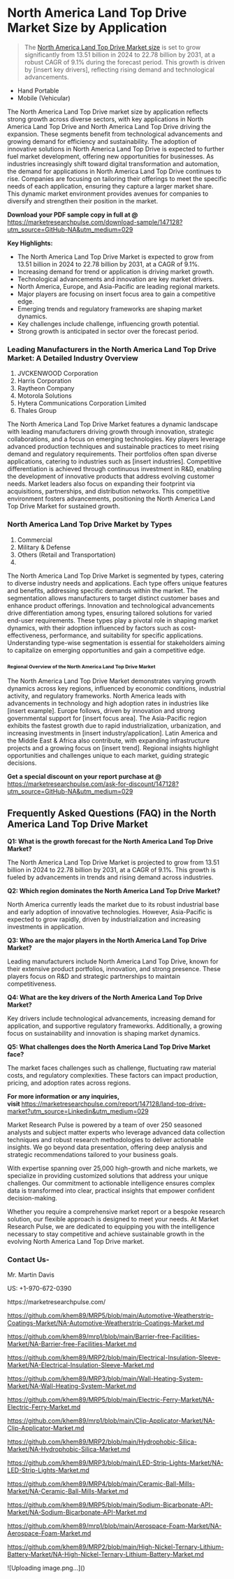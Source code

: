 <h1>North America Land Top Drive Market&nbsp;Size by Application</h1><blockquote><p>The <a href="https://marketresearchpulse.com/download-sample/147128?utm_source=GitHub-NA&amp;utm_medium=029">North America Land Top Drive Market size</a> is set to grow significantly from 13.51 billion in 2024 to 22.78 billion by 2031, at a robust CAGR of 9.1% during the forecast period. This growth is driven by [insert key drivers], reflecting rising demand and technological advancements.</p></blockquote><ul><li>Hand Portable<li> Mobile (Vehicular)</li></ul><p>The North America Land Top Drive market size by application reflects strong growth across diverse sectors, with key applications in North America Land Top Drive and North America Land Top Drive driving the expansion. These segments benefit from technological advancements and growing demand for efficiency and sustainability. The adoption of innovative solutions in North America Land Top Drive is expected to further fuel market development, offering new opportunities for businesses. As industries increasingly shift toward digital transformation and automation, the demand for applications in North America Land Top Drive continues to rise. Companies are focusing on tailoring their offerings to meet the specific needs of each application, ensuring they capture a larger market share. This dynamic market environment provides avenues for companies to diversify and strengthen their position in the market.</p><p><strong>Download your PDF sample copy in full at @ </strong><a href="https://marketresearchpulse.com/download-sample/147128?utm_source=GitHub-NA&amp;utm_medium=029">https://marketresearchpulse.com/download-sample/147128?utm_source=GitHub-NA&amp;utm_medium=029</a></p><p><strong>Key Highlights: </strong></p><ul><li>The North America Land Top Drive Market is expected to grow from 13.51 billion in 2024 to 22.78 billion by 2031, at a CAGR of 9.1%.</li><li>Increasing demand for trend or application is driving market growth.</li><li>Technological advancements and innovation are key market drivers.</li><li>North America, Europe, and Asia-Pacific are leading regional markets.</li><li>Major players are focusing on insert focus area to gain a competitive edge.</li><li>Emerging trends and regulatory frameworks are shaping market dynamics.</li><li>Key challenges include challenge, influencing growth potential.</li><li>Strong growth is anticipated in sector over the forecast period.</li></ul><h3>Leading Manufacturers in the North America Land Top Drive Market: A Detailed Industry Overview</h3><ol><li>JVCKENWOOD Corporation</li><li>Harris Corporation</li><li>Raytheon Company</li><li>Motorola Solutions</li><li>Hytera Communications Corporation Limited</li><li>Thales Group</li></ol><div class="flex max-w-full flex-col flex-grow"><div class="min-h-8 text-message flex w-full flex-col items-end gap-2 whitespace-normal break-words [.text-message+&amp;]:mt-5" dir="auto" data-message-author-role="assistant" data-message-id="fd8432e4-4910-450d-b182-61b7bfb0a01f" data-message-model-slug="gpt-4o"><div class="flex w-full flex-col gap-1 empty:hidden first:pt-[3px]"><div class="markdown prose w-full break-words dark:prose-invert light"><p>The North America Land Top Drive Market features a dynamic landscape with leading manufacturers driving growth through innovation, strategic collaborations, and a focus on emerging technologies. Key players leverage advanced production techniques and sustainable practices to meet rising demand and regulatory requirements. Their portfolios often span diverse applications, catering to industries such as [insert industries]. Competitive differentiation is achieved through continuous investment in R&amp;D, enabling the development of innovative products that address evolving customer needs. Market leaders also focus on expanding their footprint via acquisitions, partnerships, and distribution networks. This competitive environment fosters advancements, positioning the North America Land Top Drive Market for sustained growth.</p></div></div></div></div><h3>North America Land Top Drive Market by Types</h3><ol><li>Commercial<li> Military & Defense<li> Others (Retail and Transportation)<li> </li></ol><div class="flex max-w-full flex-col flex-grow"><div class="min-h-8 text-message flex w-full flex-col items-end gap-2 whitespace-normal break-words [.text-message+&amp;]:mt-5" dir="auto" data-message-author-role="assistant" data-message-id="084470be-0bb7-4664-bddf-5156b4f41249" data-message-model-slug="gpt-4o-mini"><div class="flex w-full flex-col gap-1 empty:hidden first:pt-[3px]"><div class="markdown prose w-full break-words dark:prose-invert light"><p>The North America Land Top Drive Market is segmented by types, catering to diverse industry needs and applications. Each type offers unique features and benefits, addressing specific demands within the market. The segmentation allows manufacturers to target distinct customer bases and enhance product offerings. Innovation and technological advancements drive differentiation among types, ensuring tailored solutions for varied end-user requirements. These types play a pivotal role in shaping market dynamics, with their adoption influenced by factors such as cost-effectiveness, performance, and suitability for specific applications. Understanding type-wise segmentation is essential for stakeholders aiming to capitalize on emerging opportunities and gain a competitive edge.</p></div></div></div></div><h3><span style="font-size: 11px;">Regional Overview of the North America Land Top Drive Market</span></h3><div class="flex max-w-full flex-col flex-grow"><div class="min-h-8 text-message flex w-full flex-col items-end gap-2 whitespace-normal break-words [.text-message+&amp;]:mt-5" dir="auto" data-message-author-role="assistant" data-message-id="e9038762-ce64-4e30-91c9-9bd413514231" data-message-model-slug="gpt-4o-mini"><div class="flex w-full flex-col gap-1 empty:hidden first:pt-[3px]"><div class="markdown prose w-full break-words dark:prose-invert light"><p>The North America Land Top Drive Market demonstrates varying growth dynamics across key regions, influenced by economic conditions, industrial activity, and regulatory frameworks. North America leads with advancements in technology and high adoption rates in industries like [insert example]. Europe follows, driven by innovation and strong governmental support for [insert focus area]. The Asia-Pacific region exhibits the fastest growth due to rapid industrialization, urbanization, and increasing investments in [insert industry/application]. Latin America and the Middle East &amp; Africa also contribute, with expanding infrastructure projects and a growing focus on [insert trend]. Regional insights highlight opportunities and challenges unique to each market, guiding strategic decisions.</p></div></div></div></div><p><strong>Get a special discount on your report purchase at @ </strong><a href="https://marketresearchpulse.com/ask-for-discount/147128?utm_source=GitHub-NA&amp;utm_medium=029">https://marketresearchpulse.com/ask-for-discount/147128?utm_source=GitHub-NA&amp;utm_medium=029</a></p><h2>Frequently Asked Questions (FAQ) in the North America Land Top Drive Market</h2><p><strong>Q1: What is the growth forecast for the North America Land Top Drive Market?</strong></p><p>The North America Land Top Drive Market is projected to grow from 13.51 billion in 2024 to 22.78 billion by 2031, at a CAGR of 9.1%. This growth is fueled by advancements in trends and rising demand across industries.</p><p><strong>Q2: Which region dominates the North America Land Top Drive Market?</strong></p><p>North America currently leads the market due to its robust industrial base and early adoption of innovative technologies. However, Asia-Pacific is expected to grow rapidly, driven by industrialization and increasing investments in application.</p><p><strong>Q3: Who are the major players in the North America Land Top Drive Market?</strong></p><p>Leading manufacturers include North America Land Top Drive, known for their extensive product portfolios, innovation, and strong presence. These players focus on R&amp;D and strategic partnerships to maintain competitiveness.</p><p><strong>Q4: What are the key drivers of the North America Land Top Drive Market?</strong></p><p>Key drivers include technological advancements, increasing demand for application, and supportive regulatory frameworks. Additionally, a growing focus on sustainability and innovation is shaping market dynamics.</p><p><strong>Q5: What challenges does the North America Land Top Drive Market face?</strong></p><p>The market faces challenges such as challenge, fluctuating raw material costs, and regulatory complexities. These factors can impact production, pricing, and adoption rates across regions.</p><p><strong>For more information or any inquiries, visit&nbsp;</strong><a href="https://marketresearchpulse.com/report/147128/land-top-drive-market?utm_source=Linkedin&utm_medium=029">https://marketresearchpulse.com/report/147128/land-top-drive-market?utm_source=Linkedin&utm_medium=029</a></p><p>Market Research Pulse is powered by a team of over 250 seasoned analysts and subject matter experts who leverage advanced data collection techniques and robust research methodologies to deliver actionable insights. We go beyond data presentation, offering deep analysis and strategic recommendations tailored to your business goals.</p><p>With expertise spanning over 25,000 high-growth and niche markets, we specialize in providing customized solutions that address your unique challenges. Our commitment to actionable intelligence ensures complex data is transformed into clear, practical insights that empower confident decision-making.</p><p>Whether you require a comprehensive market report or a bespoke research solution, our flexible approach is designed to meet your needs. At Market Research Pulse, we are dedicated to equipping you with the intelligence necessary to stay competitive and achieve sustainable growth in the evolving North America Land Top Drive market.</p><h3><strong>Contact Us-</strong></h3><p>Mr. Martin Davis</p><p>US: +1-970-672-0390</p><p>https://marketresearchpulse.com/</p><p><a href="https://github.com/khem89/MRP5/blob/main/Automotive-Weatherstrip-Coatings-Market/NA-Automotive-Weatherstrip-Coatings-Market.md">https://github.com/khem89/MRP5/blob/main/Automotive-Weatherstrip-Coatings-Market/NA-Automotive-Weatherstrip-Coatings-Market.md</a></p><p><a href="https://github.com/khem89/mrp1/blob/main/Barrier-free-Facilities-Market/NA-Barrier-free-Facilities-Market.md">https://github.com/khem89/mrp1/blob/main/Barrier-free-Facilities-Market/NA-Barrier-free-Facilities-Market.md</a></p><p><a href="https://github.com/khem89/MRP2/blob/main/Electrical-Insulation-Sleeve-Market/NA-Electrical-Insulation-Sleeve-Market.md">https://github.com/khem89/MRP2/blob/main/Electrical-Insulation-Sleeve-Market/NA-Electrical-Insulation-Sleeve-Market.md</a></p><p><a href="https://github.com/khem89/MRP3/blob/main/Wall-Heating-System-Market/NA-Wall-Heating-System-Market.md">https://github.com/khem89/MRP3/blob/main/Wall-Heating-System-Market/NA-Wall-Heating-System-Market.md</a></p><p><a href="https://github.com/khem89/MRP5/blob/main/Electric-Ferry-Market/NA-Electric-Ferry-Market.md">https://github.com/khem89/MRP5/blob/main/Electric-Ferry-Market/NA-Electric-Ferry-Market.md</a></p><p><a href="https://github.com/khem89/mrp1/blob/main/Clip-Applicator-Market/NA-Clip-Applicator-Market.md">https://github.com/khem89/mrp1/blob/main/Clip-Applicator-Market/NA-Clip-Applicator-Market.md</a></p><p><a href="https://github.com/khem89/MRP2/blob/main/Hydrophobic-Silica-Market/NA-Hydrophobic-Silica-Market.md">https://github.com/khem89/MRP2/blob/main/Hydrophobic-Silica-Market/NA-Hydrophobic-Silica-Market.md</a></p><p><a href="https://github.com/khem89/MRP3/blob/main/LED-Strip-Lights-Market/NA-LED-Strip-Lights-Market.md">https://github.com/khem89/MRP3/blob/main/LED-Strip-Lights-Market/NA-LED-Strip-Lights-Market.md</a></p><p><a href="https://github.com/khem89/MRP4/blob/main/Ceramic-Ball-Mills-Market/NA-Ceramic-Ball-Mills-Market.md">https://github.com/khem89/MRP4/blob/main/Ceramic-Ball-Mills-Market/NA-Ceramic-Ball-Mills-Market.md</a></p><p><a href="https://github.com/khem89/MRP5/blob/main/Sodium-Bicarbonate-API-Market/NA-Sodium-Bicarbonate-API-Market.md">https://github.com/khem89/MRP5/blob/main/Sodium-Bicarbonate-API-Market/NA-Sodium-Bicarbonate-API-Market.md</a></p><p><a href="https://github.com/khem89/mrp1/blob/main/Aerospace-Foam-Market/NA-Aerospace-Foam-Market.md">https://github.com/khem89/mrp1/blob/main/Aerospace-Foam-Market/NA-Aerospace-Foam-Market.md</a></p><p><a href="https://github.com/khem89/MRP2/blob/main/High-Nickel-Ternary-Lithium-Battery-Market/NA-High-Nickel-Ternary-Lithium-Battery-Market.md">https://github.com/khem89/MRP2/blob/main/High-Nickel-Ternary-Lithium-Battery-Market/NA-High-Nickel-Ternary-Lithium-Battery-Market.md</a></p>
![Uploading image.png…]()
